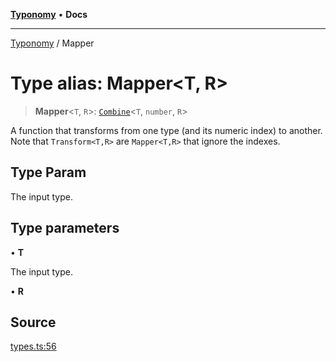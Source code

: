 [**Typonomy**](../README.md) • **Docs**

***

[Typonomy](../globals.md) / Mapper

# Type alias: Mapper\<T, R\>

> **Mapper**\<`T`, `R`\>: [`Combine`](Combine.md)\<`T`, `number`, `R`\>

A function that transforms from one type (and its numeric index) to another.
Note that `Transform<T,R>` are `Mapper<T,R>` that ignore the indexes.

## Type Param

The input type.

## Type parameters

• **T**

The input type.

• **R**

## Source

[types.ts:56](https://github.com/softcraft-development/typonomy/blob/71207c5f8a51cd78ebdeff79293f44e522cae748/src/types.ts#L56)

